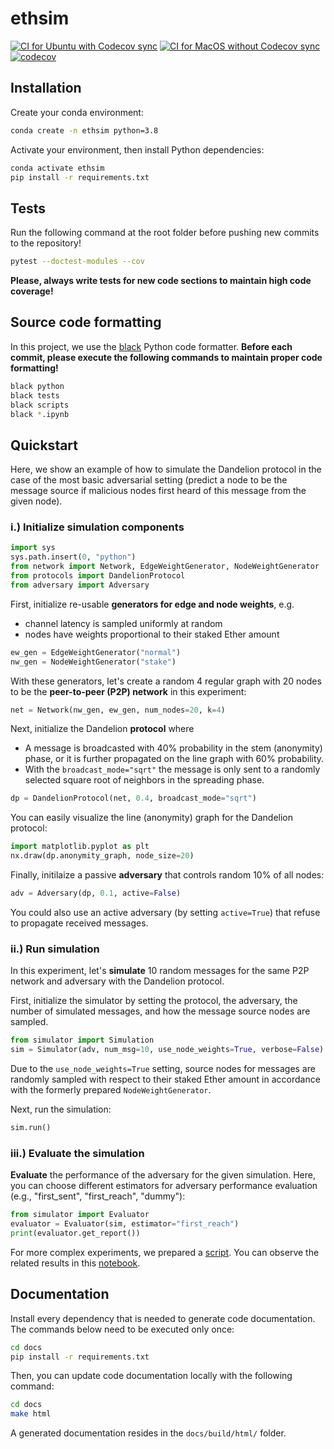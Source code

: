 # ethsim

[![CI for Ubuntu with Codecov sync](https://github.com/ferencberes/ethsim/actions/workflows/ubuntu.yml/badge.svg)](https://github.com/ferencberes/ethsim/actions/workflows/ubuntu.yml)
[![CI for MacOS without Codecov sync](https://github.com/ferencberes/ethsim/actions/workflows/macos.yml/badge.svg)](https://github.com/ferencberes/ethsim/actions/workflows/macos.yml)
[![codecov](https://codecov.io/gh/ferencberes/ethsim/branch/main/graph/badge.svg?token=6871LSZKSK)](https://codecov.io/gh/ferencberes/ethsim)

## Installation

Create your conda environment:
```bash
conda create -n ethsim python=3.8
```

Activate your environment, then install Python dependencies:
```bash
conda activate ethsim
pip install -r requirements.txt
```

## Tests

Run the following command at the root folder before pushing new commits to the repository!
```bash
pytest --doctest-modules --cov
```
**Please, always write tests for new code sections to maintain high code coverage!**

## Source code formatting

In this project, we use the [black](https://github.com/psf/black) Python code formatter.
**Before each commit, please execute the following commands to maintain proper code formatting!**

```bash
black python
black tests
black scripts
black *.ipynb
```

## Quickstart

Here, we show an example of how to simulate the Dandelion protocol in the case of the most basic adversarial setting (predict a node to be the message source if malicious nodes first heard of this message from the given node).


### i.) Initialize simulation components
```python
import sys
sys.path.insert(0, "python")
from network import Network, EdgeWeightGenerator, NodeWeightGenerator
from protocols import DandelionProtocol
from adversary import Adversary
```

First, initialize re-usable **generators for edge and node weights**, e.g. 
   * channel latency is sampled uniformly at random
   * nodes have weights proportional to their staked Ether amount
   
```python
ew_gen = EdgeWeightGenerator("normal")
nw_gen = NodeWeightGenerator("stake")
```

With these generators, let's create a random 4 regular graph with 20 nodes to be the **peer-to-peer (P2P) network** in this experiment:
```python
net = Network(nw_gen, ew_gen, num_nodes=20, k=4)
```

Next, initialize the Dandelion **protocol** where 
   * A message is broadcasted with 40% probability in the stem (anonymity) phase, or it is further propagated on the line graph with 60% probability.  
   * With the `broadcast_mode="sqrt"` the message is only sent to a randomly selected square root of neighbors in the spreading phase.
   
```python
dp = DandelionProtocol(net, 0.4, broadcast_mode="sqrt")
```

You can easily visualize the line (anonymity) graph for the Dandelion protocol:
```python
import matplotlib.pyplot as plt
nx.draw(dp.anonymity_graph, node_size=20)
```

Finally, initilaize a passive **adversary** that controls random 10% of all nodes:
```python
adv = Adversary(dp, 0.1, active=False)
```
You could also use an active adversary (by setting `active=True`) that refuse to propagate received messages.

### ii.) Run simulation

In this experiment, let's **simulate** 10 random messages for the same P2P network and adversary with the Dandelion protocol.

First, initialize the simulator by setting the protocol, the adversary, the number of simulated messages, and how the message source nodes are sampled.
```python
from simulator import Simulation
sim = Simulator(adv, num_msg=10, use_node_weights=True, verbose=False)
```
Due to the `use_node_weights=True` setting, source nodes for messages are randomly sampled with respect to their staked Ether amount in accordance with the formerly prepared `NodeWeightGenerator`.

Next, run the simulation:
```python
sim.run()
```

### iii.) Evaluate the simulation

**Evaluate** the performance of the adversary for the given simulation. Here, you can choose different estimators for adversary performance evaluation (e.g., "first_sent", "first_reach", "dummy"):
```python
from simulator import Evaluator
evaluator = Evaluator(sim, estimator="first_reach")
print(evaluator.get_report())
```

For more complex experiments, we prepared a [script](scripts/compare_baselines.py). You can observe the related results in this [notebook](Results.ipynb).

## Documentation

Install every dependency that is needed to generate code documentation.
The commands below need to be executed only once:

```bash
cd docs
pip install -r requirements.txt
```

Then, you can update code documentation locally with the following command:
```bash
cd docs
make html
```

A generated documentation resides in the `docs/build/html/` folder.